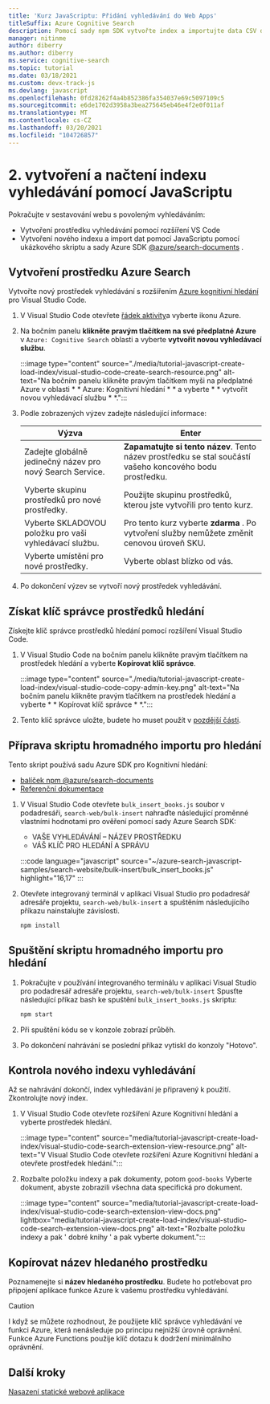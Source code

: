 ```yaml
---
title: 'Kurz JavaScriptu: Přidání vyhledávání do Web Apps'
titleSuffix: Azure Cognitive Search
description: Pomocí sady npm SDK vytvořte index a importujte data CSV do indexu vyhledávání pomocí JavaScriptu @azure/search-documents .
manager: nitinme
author: diberry
ms.author: diberry
ms.service: cognitive-search
ms.topic: tutorial
ms.date: 03/18/2021
ms.custom: devx-track-js
ms.devlang: javascript
ms.openlocfilehash: 0fd28262f4a4b852386fa354037e69c5097109c5
ms.sourcegitcommit: e6de1702d3958a3bea275645eb46e4f2e0f011af
ms.translationtype: MT
ms.contentlocale: cs-CZ
ms.lasthandoff: 03/20/2021
ms.locfileid: "104726857"
---
```

# <a name="2---create-and-load-search-index-with-javascript"></a>2. vytvoření a načtení indexu vyhledávání pomocí JavaScriptu

Pokračujte v sestavování webu s povoleným vyhledáváním:
* Vytvoření prostředku vyhledávání pomocí rozšíření VS Code
* Vytvoření nového indexu a import dat pomocí JavaScriptu pomocí ukázkového skriptu a sady Azure SDK [@azure/search-documents](https://www.npmjs.com/package/@azure/search-documents) .

## <a name="create-an-azure-search-resource"></a>Vytvoření prostředku Azure Search 

Vytvořte nový prostředek vyhledávání s rozšířením [Azure kognitivní hledání](https://marketplace.visualstudio.com/items?itemName=ms-azuretools.vscode-azurecognitivesearch) pro Visual Studio Code.

1. V Visual Studio Code otevřete [řádek aktivity](https://code.visualstudio.com/docs/getstarted/userinterface)a vyberte ikonu Azure. 

1. Na bočním panelu **klikněte pravým tlačítkem na své předplatné Azure** v `Azure: Cognitive Search` oblasti a vyberte **vytvořit novou vyhledávací službu**.

    :::image type="content" source="./media/tutorial-javascript-create-load-index/visual-studio-code-create-search-resource.png" alt-text="Na bočním panelu klikněte pravým tlačítkem myši na předplatné Azure v oblasti * * Azure: Kognitivní hledání * * a vyberte * * vytvořit novou vyhledávací službu * *.":::

1. Podle zobrazených výzev zadejte následující informace:

    |Výzva|Enter|
    |--|--|
    |Zadejte globálně jedinečný název pro nový Search Service.|**Zapamatujte si tento název**. Tento název prostředku se stal součástí vašeho koncového bodu prostředku.|
    |Vyberte skupinu prostředků pro nové prostředky.|Použijte skupinu prostředků, kterou jste vytvořili pro tento kurz.|
    |Vyberte SKLADOVOU položku pro vaši vyhledávací službu.|Pro tento kurz vyberte **zdarma** . Po vytvoření služby nemůžete změnit cenovou úroveň SKU.|
    |Vyberte umístění pro nové prostředky.|Vyberte oblast blízko od vás.|

1. Po dokončení výzev se vytvoří nový prostředek vyhledávání. 

## <a name="get-your-search-resource-admin-key"></a>Získat klíč správce prostředků hledání

Získejte klíč správce prostředků hledání pomocí rozšíření Visual Studio Code. 

1. V Visual Studio Code na bočním panelu klikněte pravým tlačítkem na prostředek hledání a vyberte **Kopírovat klíč správce**.

    :::image type="content" source="./media/tutorial-javascript-create-load-index/visual-studio-code-copy-admin-key.png" alt-text="Na bočním panelu klikněte pravým tlačítkem na prostředek hledání a vyberte * * Kopírovat klíč správce * *.":::

1. Tento klíč správce uložte, budete ho muset použít v [pozdější části](#prepare-the-bulk-import-script-for-search). 

## <a name="prepare-the-bulk-import-script-for-search"></a>Příprava skriptu hromadného importu pro hledání

Tento skript používá sadu Azure SDK pro Kognitivní hledání:

* [balíček npm @azure/search-documents](https://www.npmjs.com/package/@azure/search-documents)
* [Referenční dokumentace](/javascript/api/overview/azure/search-documents-readme)

1. V Visual Studio Code otevřete `bulk_insert_books.js` soubor v podadresáři,  `search-web/bulk-insert` nahraďte následující proměnné vlastními hodnotami pro ověření pomocí sady Azure Search SDK:

    * VAŠE VYHLEDÁVÁNÍ – NÁZEV PROSTŘEDKU
    * VÁŠ KLÍČ PRO HLEDÁNÍ A SPRÁVU

    :::code language="javascript" source="~/azure-search-javascript-samples/search-website/bulk-insert/bulk_insert_books.js" highlight="16,17" :::

1. Otevřete integrovaný terminál v aplikaci Visual Studio pro podadresář adresáře projektu, `search-web/bulk-insert` a spuštěním následujícího příkazu nainstalujte závislosti. 

    ```bash
    npm install 
    ```

## <a name="run-the-bulk-import-script-for-search"></a>Spuštění skriptu hromadného importu pro hledání

1. Pokračujte v používání integrovaného terminálu v aplikaci Visual Studio pro podadresář adresáře projektu, `search-web/bulk-insert` Spusťte následující příkaz bash ke spuštění `bulk_insert_books.js` skriptu:

    ```javascript
    npm start
    ```

1. Při spuštění kódu se v konzole zobrazí průběh. 
1. Po dokončení nahrávání se poslední příkaz vytiskl do konzoly "Hotovo".

## <a name="review-the-new-search-index"></a>Kontrola nového indexu vyhledávání

Až se nahrávání dokončí, index vyhledávání je připravený k použití. Zkontrolujte nový index.

1. V Visual Studio Code otevřete rozšíření Azure Kognitivní hledání a vyberte prostředek hledání.  

    :::image type="content" source="media/tutorial-javascript-create-load-index/visual-studio-code-search-extension-view-resource.png" alt-text="V Visual Studio Code otevřete rozšíření Azure Kognitivní hledání a otevřete prostředek hledání.":::

1. Rozbalte položku indexy a pak dokumenty, potom `good-books` Vyberte dokument, abyste zobrazili všechna data specifická pro dokument.
 
    :::image type="content" source="media/tutorial-javascript-create-load-index/visual-studio-code-search-extension-view-docs.png" lightbox="media/tutorial-javascript-create-load-index/visual-studio-code-search-extension-view-docs.png" alt-text="Rozbalte položku indexy a pak ' dobré knihy ' a pak vyberte dokument.":::

## <a name="copy-your-search-resource-name"></a>Kopírovat název hledaného prostředku

Poznamenejte si **název hledaného prostředku**. Budete ho potřebovat pro připojení aplikace funkce Azure k vašemu prostředku vyhledávání. 

> [!CAUTION]
> I když se můžete rozhodnout, že použijete klíč správce vyhledávání ve funkci Azure, která nenásleduje po principu nejnižší úrovně oprávnění. Funkce Azure Functions použije klíč dotazu k dodržení minimálního oprávnění. 

## <a name="next-steps"></a>Další kroky

[Nasazení statické webové aplikace](tutorial-javascript-deploy-static-web-app.md)